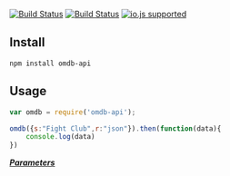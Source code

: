 [![Build Status](http://img.shields.io/travis/ayhankuru/omdb-api.svg?style=flat-square)](https://travis-ci.org/ayhankuru/omdb-api) [![Build Status](https://img.shields.io/david/ayhankuru/omdb-api.svg?style=flat-square)](https://david-dm.org/ayhankuru/omdb-api) [![io.js supported](https://img.shields.io/badge/io.js-supported-green.svg?style=flat-square)](https://iojs.org)



## Install

```
npm install omdb-api
```

## Usage


```js
var omdb = require('omdb-api');
```

```js
omdb({s:"Fight Club",r:"json"}).then(function(data){
	console.log(data)
})
```

***[Parameters](http://www.omdbapi.com/)***
